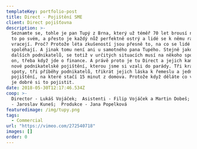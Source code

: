 ```yaml
---
templateKey: portfolio-post
title: Direct - Pojištění SME
client: Direct pojišťovna
description: >-
  Seznamte se, tohle je pan Tupý z Brna, který už téměř 70 let brousí nože. Dělá
  to po svém, a přesto je každý nůž perfektně ostrý a lidé se k němu rádi
  vracejí. Proč? Protože léta zkušeností jsou přesně to, na co se lidé
  spoléhají. A jinak tomu není ani u samotného pana Tupého. Stejně jako spousta
  dalších podnikatelů, se totiž v určitých situacích musí na někoho spolehnout i
  on, třeba když jde o finance. A právě proto je tu Direct a jejich kampaň na
  nové podnikatelské pojištění, kterou jsme si vzali do parády. Tři krátké
  spoty, tři příběhy podnikatelů, třikrát jejich láska k řemeslu a jedno
  pojištění, na které stačí 15 minut z domova. Protože když děláte co vás baví,
  je dobré si to pojistit.
date: 2018-05-30T12:17:46.534Z
coop: >-
  Director - Lukáš Vojáček;  Asistenti - Filip Vojáček a Martin Dobeš; Voiceover
  - Jaroslav Kuneš;  Produkce - Jana Popelková
featuredimage: /img/tupy.png
tags:
  - Commercial
url: "https://vimeo.com/272540718"
images: []
order: 0
---
```

